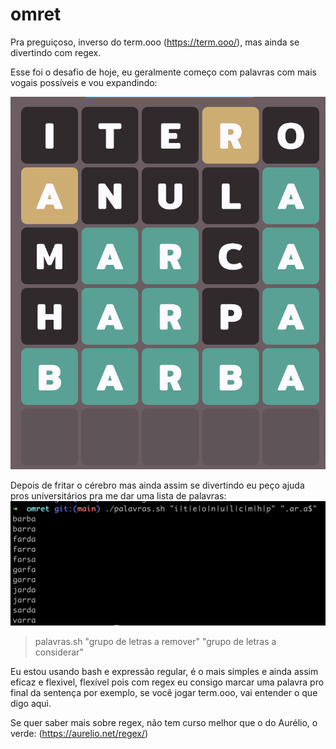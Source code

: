 # omret
Pra preguiçoso, inverso do term.ooo (https://term.ooo/), mas ainda se divertindo com regex.

Esse foi o desafio de hoje, eu geralmente começo com palavras com mais vogais possíveis e vou expandindo:

![Desafio de hoje](https://github.com/flaviotorres/omret/blob/main/img/termo_16abril.png)

Depois de fritar o cérebro mas ainda assim se divertindo eu peço ajuda pros universitários pra me dar uma lista de palavras:
![Depois de fritar o cerebro, pedi ajuda](https://github.com/flaviotorres/omret/blob/main/img/sugestoes_de_palavras_usando_regex.png)

> palavras.sh "grupo de letras a remover" "grupo de letras a considerar"

Eu estou usando bash e expressão regular, é o mais simples e ainda assim eficaz e flexivel, flexível pois com regex eu consigo marcar uma palavra pro final da sentença por exemplo, se você jogar term.ooo, vai entender o que digo aqui.

Se quer saber mais sobre regex, não tem curso melhor que o do Aurélio, o verde: (https://aurelio.net/regex/)
